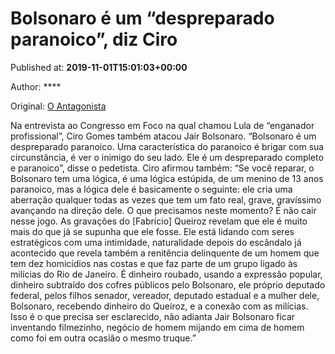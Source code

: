 
# Bolsonaro é um “despreparado paranoico”, diz Ciro

Published at: **2019-11-01T15:01:03+00:00**

Author: ****

Original: [O Antagonista](https://www.oantagonista.com/brasil/bolsonaro-e-um-despreparado-paranoico-diz-ciro/)

Na entrevista ao Congresso em Foco na qual chamou Lula de “enganador profissional”, Ciro Gomes também atacou Jair Bolsonaro.
“Bolsonaro é um despreparado paranoico. Uma característica do paranoico é brigar com sua circunstância, é ver o inimigo do seu lado. Ele é um despreparado completo e paranoico”, disse o pedetista.
Ciro afirmou também:
“Se você reparar, o Bolsonaro tem uma lógica, é uma lógica estúpida, de um menino de 13 anos paranoico, mas a lógica dele é basicamente o seguinte: ele cria uma aberração qualquer todas as vezes que tem um fato real, grave, gravíssimo avançando na direção dele. O que precisamos neste momento? É não cair nesse jogo. As gravações do [Fabrício] Queiroz revelam que ele é muito mais do que já se supunha que ele fosse. Ele está lidando com seres estratégicos com uma intimidade, naturalidade depois do escândalo já acontecido que revela também a renitência delinquente de um homem que tem dez homicídios nas costas e que faz parte de um grupo ligado às milícias do Rio de Janeiro. É dinheiro roubado, usando a expressão popular, dinheiro subtraído dos cofres públicos pelo Bolsonaro, ele próprio deputado federal, pelos filhos senador, vereador, deputado estadual e a mulher dele, Bolsonaro, recebendo dinheiro do Queiroz, e a conexão com as milícias. Isso é o que precisa ser esclarecido, não adianta Jair Bolsonaro ficar inventando filmezinho, negócio de homem mijando em cima de homem como foi em outra ocasião o mesmo truque.”
